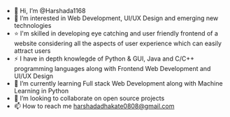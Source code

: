 - 👋 Hi, I’m @Harshada1168
- 👀 I’m interested in Web Development, UI/UX Design and emerging new technologies
- ⭐ I'm skilled in developing eye catching and user friendly frontend of a website considering all the aspects of user experience which can easily attract users 
- ⚡ I have in depth knowlegde of Python & GUI, Java and C/C++ programming languages along with Frontend Web Development and UI/UX Design 
- 🌱 I’m currently learning Full stack Web Development along with Machine Learning in Python
- 💞️ I’m looking to collaborate on open source projects 
- 📫 How to reach me harshadadhakate0808@gmail.com

<!---
Harshada1168/Harshada1168 is a ✨ special ✨ repository because its `README.md` (this file) appears on your GitHub profile.
You can click the Preview link to take a look at your changes.
--->
